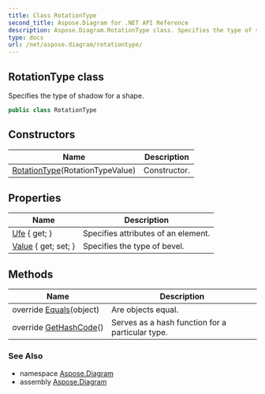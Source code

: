 ```yaml
---
title: Class RotationType
second_title: Aspose.Diagram for .NET API Reference
description: Aspose.Diagram.RotationType class. Specifies the type of shadow for a shape
type: docs
url: /net/aspose.diagram/rotationtype/
---
```

## RotationType class

Specifies the type of shadow for a shape.

```csharp
public class RotationType
```

## Constructors

| Name | Description |
| --- | --- |
| [RotationType](rotationtype/)(RotationTypeValue) | Constructor. |

## Properties

| Name | Description |
| --- | --- |
| [Ufe](../../aspose.diagram/rotationtype/ufe/) { get; } | Specifies attributes of an element. |
| [Value](../../aspose.diagram/rotationtype/value/) { get; set; } | Specifies the type of bevel. |

## Methods

| Name | Description |
| --- | --- |
| override [Equals](../../aspose.diagram/rotationtype/equals/)(object) | Are objects equal. |
| override [GetHashCode](../../aspose.diagram/rotationtype/gethashcode/)() | Serves as a hash function for a particular type. |

### See Also

* namespace [Aspose.Diagram](../../aspose.diagram/)
* assembly [Aspose.Diagram](../../)


